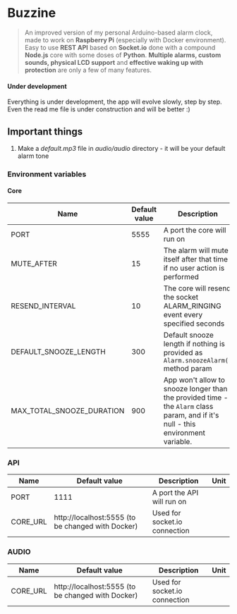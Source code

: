 # Buzzine

> An improved version of my personal Arduino-based alarm clock, made to work on **Raspberry Pi** (especially with Docker environment). Easy to use **REST API** based on **Socket.io** done with a compound **Node.js** core with some doses of **Python**.
> **Multiple alarms, custom sounds, physical LCD support** and **effective waking up with protection** are only a few of many features.

#### Under development

Everything is under development, the app will evolve slowly, step by step. Even the read me file is under construction and will be better :)

## Important things

1. Make a _default.mp3_ file in _audio/audio_ directory - it will be your default alarm tone

### Environment variables

#### Core

| Name                      | Default value | Description                                                                                                                      | Unit    |
| ------------------------- | ------------- | -------------------------------------------------------------------------------------------------------------------------------- | ------- |
| PORT                      | 5555          | A port the core will run on                                                                                                      |         |
| MUTE_AFTER                | 15            | The alarm will mute itself after that time if no user action is performed                                                        | minutes |
| RESEND_INTERVAL           | 10            | The core will resend the socket ALARM_RINGING event every specified seconds                                                      | seconds |
| DEFAULT_SNOOZE_LENGTH     | 300           | Default snooze length if nothing is provided as `Alarm.snoozeAlarm()` method param                                               | seconds |
| MAX_TOTAL_SNOOZE_DURATION | 900           | App won't allow to snooze longer than the provided time - the `Alarm` class param, and if it's null - this environment variable. | seconds |

### API

| Name     | Default value                                     | Description                   | Unit |
| -------- | ------------------------------------------------- | ----------------------------- | ---- |
| PORT     | 1111                                              | A port the API will run on    |      |
| CORE_URL | http://localhost:5555 (to be changed with Docker) | Used for socket.io connection |      |

### AUDIO

| Name     | Default value                                     | Description                   | Unit |
| -------- | ------------------------------------------------- | ----------------------------- | ---- |
| CORE_URL | http://localhost:5555 (to be changed with Docker) | Used for socket.io connection |      |
